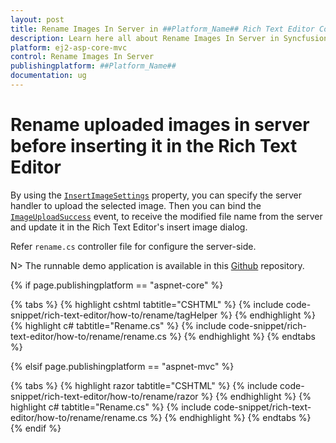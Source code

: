 ```yaml
---
layout: post
title: Rename Images In Server in ##Platform_Name## Rich Text Editor Component
description: Learn here all about Rename Images In Server in Syncfusion ##Platform_Name## Rich Text Editor component of Syncfusion Essential JS 2 and more.
platform: ej2-asp-core-mvc
control: Rename Images In Server
publishingplatform: ##Platform_Name##
documentation: ug
---
```



# Rename uploaded images in server before inserting it in the Rich Text Editor

By using the [`InsertImageSettings`](https://help.syncfusion.com/cr/aspnetcore-js2/Syncfusion.EJ2.RichTextEditor.RichTextEditor.html#Syncfusion_EJ2_RichTextEditor_RichTextEditor_InsertImageSettings) property, you can specify the server handler to upload the selected image. Then you can bind the [`ImageUploadSuccess`](https://help.syncfusion.com/cr/aspnetcore-js2/Syncfusion.EJ2.RichTextEditor.RichTextEditor.html#Syncfusion_EJ2_RichTextEditor_RichTextEditor_ImageUploadSuccess) event, to receive the modified file name from the server and update it in the Rich Text Editor's insert image dialog.

Refer `rename.cs` controller file for configure the server-side.

N> The runnable demo application is available in this [Github](https://github.com/SyncfusionExamples/aspnet-mvc-richtexteditor-rename-image) repository.

{% if page.publishingplatform == "aspnet-core" %}

{% tabs %}
{% highlight cshtml tabtitle="CSHTML" %}
{% include code-snippet/rich-text-editor/how-to/rename/tagHelper %}
{% endhighlight %}
{% highlight c# tabtitle="Rename.cs" %}
{% include code-snippet/rich-text-editor/how-to/rename/rename.cs %}
{% endhighlight %}
{% endtabs %}

{% elsif page.publishingplatform == "aspnet-mvc" %}

{% tabs %}
{% highlight razor tabtitle="CSHTML" %}
{% include code-snippet/rich-text-editor/how-to/rename/razor %}
{% endhighlight %}
{% highlight c# tabtitle="Rename.cs" %}
{% include code-snippet/rich-text-editor/how-to/rename/rename.cs %}
{% endhighlight %}
{% endtabs %}
{% endif %}

